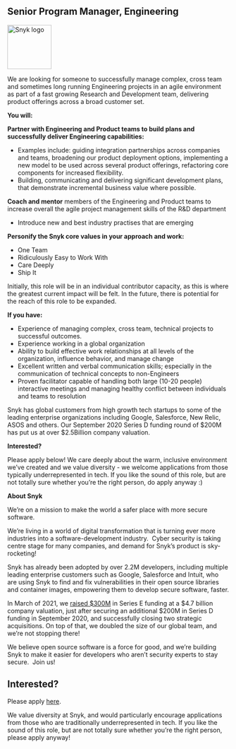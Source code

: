 Senior Program Manager, Engineering 
---

<img src="https://res.cloudinary.com/snyk/image/upload/v1537345894/press-kit/brand/logo-black.png" width="100" alt="Snyk logo" />

<p><span style="font-weight: 400;">We are looking for someone to successfully manage complex, cross team and sometimes long running Engineering projects in an agile environment as part of a fast growing Research and Development team, delivering product offerings across a broad customer set. </span></p>
<p><strong>You will:</strong></p>
<p><strong>Partner with Engineering and Product teams to build plans and successfully deliver Engineering capabilities:</strong></p>
<ul>
<li style="font-weight: 400;"><span style="font-weight: 400;">Examples include: guiding integration partnerships across companies and teams, broadening our product deployment options, implementing a new model to be used across several product offerings, refactoring core components for increased flexibility.</span></li>
<li style="font-weight: 400;"><span style="font-weight: 400;">Building, communicating and delivering significant development plans, that demonstrate incremental business value where possible.</span></li>
</ul>
<p><strong>Coach and mentor</strong><span style="font-weight: 400;"> members of the Engineering and Product teams to increase overall the agile project management skills of the R&amp;D department</span></p>
<ul>
<li style="font-weight: 400;"><span style="font-weight: 400;">Introduce new and best industry practises that are emerging</span></li>
</ul>
<p><strong>Personify the Snyk core values in your approach and work:</strong></p>
<ul>
<li style="font-weight: 400;"><span style="font-weight: 400;">One Team</span></li>
<li style="font-weight: 400;"><span style="font-weight: 400;">Ridiculously Easy to Work With</span></li>
<li style="font-weight: 400;"><span style="font-weight: 400;">Care Deeply</span></li>
<li style="font-weight: 400;"><span style="font-weight: 400;">Ship It</span></li>
</ul>
<p><span style="font-weight: 400;">Initially, this role will be in an individual contributor capacity, as this is where the greatest current impact will be felt. In the future, there is potential for the reach of this role to be expanded.</span></p>
<p><strong>If you have:</strong></p>
<ul>
<li style="font-weight: 400;"><span style="font-weight: 400;">Experience of managing complex, cross team, technical projects to successful outcomes.</span></li>
<li style="font-weight: 400;"><span style="font-weight: 400;">Experience working in a global organization</span></li>
<li style="font-weight: 400;"><span style="font-weight: 400;">Ability to build effective work relationships at all levels of the organization, influence behavior, and manage change</span></li>
<li style="font-weight: 400;"><span style="font-weight: 400;">Excellent written and verbal communication skills; especially in the communication of technical concepts to non-Engineers</span></li>
<li style="font-weight: 400;"><span style="font-weight: 400;">Proven facilitator capable of handling both large (10-20 people) interactive meetings and managing healthy conflict between individuals and teams to resolution</span></li>
</ul>
<p><span style="font-weight: 400;">Snyk has global customers from high growth tech startups to some of the leading enterprise organizations including Google, Salesforce, New Relic, ASOS and others. Our September 2020 Series D funding round of $200M has put us at over $2.5Billion company valuation.</span></p>
<p><strong>Interested?</strong></p>
<p>Please apply below! We care deeply about the warm, inclusive environment we’ve created and we value diversity - we welcome applications from those typically underrepresented in tech. If you like the sound of this role, but are not totally sure whether you’re the right person, do apply anyway :)</p>
<p class="p1"><span class="s1"><strong>About Snyk</strong></span></p>
<p><span style="font-weight: 400;">We’re on a mission to make the world a safer place with more secure software.</span></p>
<p><span style="font-weight: 400;">We’re living in a world of digital transformation that is turning ever more industries into a software-development industry.&nbsp; Cyber security is taking centre stage for many companies, and demand for Snyk’s product is sky-rocketing!&nbsp;&nbsp;</span></p>
<p><span style="font-weight: 400;">Snyk has already been adopted by over 2.2M developers, including multiple leading enterprise customers such as Google, Salesforce and Intuit, who are using Snyk to find and fix vulnerabilities in their open source libraries and container images, empowering them to develop secure software, faster.</span></p>
<p><span style="font-weight: 400;">In March of 2021, we <a href="https://snyk.io/news/snyk-advances-developer-first-security-with-series-e-investment/" target="_blank">raised $300M</a> in Series E funding at a $4.7 billion company valuation, just after securing an additional $200M in Series D funding in September 2020, and successfully closing two strategic acquisitions. On top of that, we doubled the size of our global team, and we’re not stopping there!&nbsp;&nbsp;</span></p>
<p><span style="font-weight: 400;">We believe open source software is a force for good, and we’re building Snyk to make it easier for developers who aren’t security experts to stay secure.&nbsp; Join us!</span></p>

Interested?
---

Please apply [here](https://boards.greenhouse.io/snyk/jobs/5277276002#app).

We value diversity at Snyk, and would particularly encourage applications from those who are traditionally underrepresented in tech.
If you like the sound of this role, but are not totally sure whether you’re the right person, please apply anyway!
